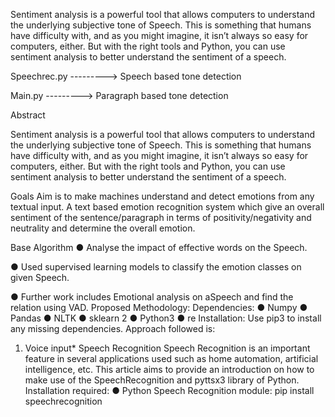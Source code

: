 Sentiment analysis is a powerful tool that allows computers to understand the
underlying subjective tone of Speech. This is something that humans have
difficulty with, and as you might imagine, it isn’t always so easy for computers,
either. But with the right tools and Python, you can use sentiment analysis to
better understand the sentiment of a speech.

Speechrec.py ---------> Speech based tone detection


Main.py      ---------> Paragraph based tone detection



Abstract


Sentiment analysis is a powerful tool that allows computers to understand the
underlying subjective tone of Speech. This is something that humans have
difficulty with, and as you might imagine, it isn’t always so easy for computers,
either. But with the right tools and Python, you can use sentiment analysis to
better understand the sentiment of a speech.


Goals
Aim is to make machines understand and detect emotions from any textual input. A text
based emotion recognition system which give an overall sentiment of the
sentence/paragraph in terms of positivity/negativity and neutrality and determine the
overall emotion.


Base Algorithm
● Analyse the impact of effective words on the Speech.


● Used supervised learning models to classify the emotion classes on given
Speech.


● Further work includes Emotional analysis on aSpeech and find the relation
using VAD.
Proposed Methodology:
Dependencies:
● Numpy
● Pandas
● NLTK
● sklearn
2
● Python3
● re
Installation:
Use pip3 to install any missing dependencies.
Approach followed is:
1. Voice input*
Speech Recognition
Speech Recognition is an important feature in several applications used such as home
automation, artificial intelligence, etc. This article aims to provide an introduction on how
to make use of the SpeechRecognition and pyttsx3 library of Python.
Installation required:
● Python Speech Recognition module:
pip install speechrecognition

